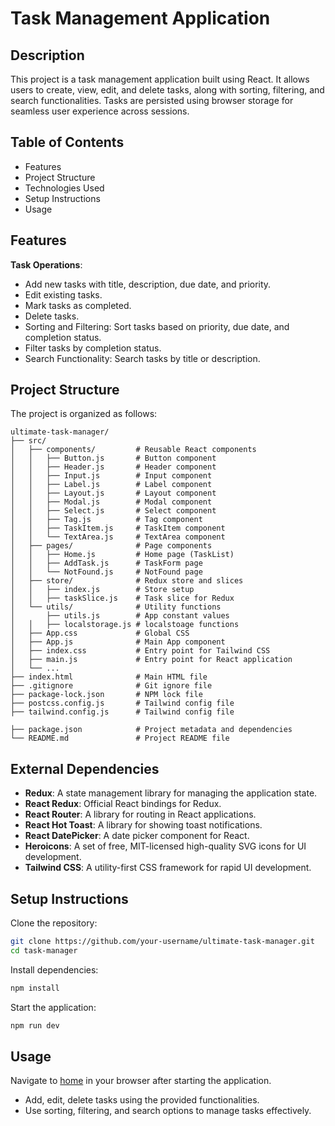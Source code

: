 # Task Management Application

## Description

This project is a task management application built using React. It allows users to create, view, edit, and delete tasks, along with sorting, filtering, and search functionalities. Tasks are persisted using browser storage for seamless user experience across sessions.

## Table of Contents

- Features
- Project Structure
- Technologies Used
- Setup Instructions
- Usage

## Features

**Task Operations**:

- Add new tasks with title, description, due date, and priority.
- Edit existing tasks.
- Mark tasks as completed.
- Delete tasks.
- Sorting and Filtering:
  Sort tasks based on priority, due date, and completion status.
- Filter tasks by completion status.
- Search Functionality: Search tasks by title or description.

## Project Structure

The project is organized as follows:

```
ultimate-task-manager/
├── src/
│   ├── components/         # Reusable React components
│   │   ├── Button.js       # Button component
│   │   ├── Header.js       # Header component
│   │   ├── Input.js        # Input component
│   │   ├── Label.js        # Label component
│   │   ├── Layout.js       # Layout component
│   │   ├── Modal.js        # Modal component
│   │   ├── Select.js       # Select component
│   │   ├── Tag.js          # Tag component
│   │   ├── TaskItem.js     # TaskItem component
│   │   └── TextArea.js     # TextArea component
│   ├── pages/              # Page components
│   │   ├── Home.js         # Home page (TaskList)
│   │   ├── AddTask.js      # TaskForm page
│   │   └── NotFound.js     # NotFound page
│   ├── store/              # Redux store and slices
│   │   ├── index.js        # Store setup
│   │   ├── taskSlice.js    # Task slice for Redux
│   └── utils/              # Utility functions
│       ├── utils.js        # App constant values
│   │   ├── localstorage.js # localstoage functions
│   ├── App.css             # Global CSS
│   ├── App.js              # Main App component
│   ├── index.css           # Entry point for Tailwind CSS
│   ├── main.js             # Entry point for React application
│   └── ...
├── index.html              # Main HTML file
├── .gitignore              # Git ignore file
├── package-lock.json       # NPM lock file
├── postcss.config.js       # Tailwind config file
├── tailwind.config.js      # Tailwind config file

├── package.json            # Project metadata and dependencies
└── README.md               # Project README file
```

## External Dependencies

- **Redux**: A state management library for managing the application state.
- **React Redux**: Official React bindings for Redux.
- **React Router**: A library for routing in React applications.
- **React Hot Toast**: A library for showing toast notifications.
- **React DatePicker**: A date picker component for React.
- **Heroicons**: A set of free, MIT-licensed high-quality SVG icons for UI development.
- **Tailwind CSS**: A utility-first CSS framework for rapid UI development.

## Setup Instructions

Clone the repository:

```bash
git clone https://github.com/your-username/ultimate-task-manager.git
cd task-manager
```

Install dependencies:

```bash
npm install
```

Start the application:

```bash
npm run dev
```

## Usage

Navigate to [home](http://localhost:3000) in your browser after starting the application.

- Add, edit, delete tasks using the provided functionalities.
- Use sorting, filtering, and search options to manage tasks effectively.
